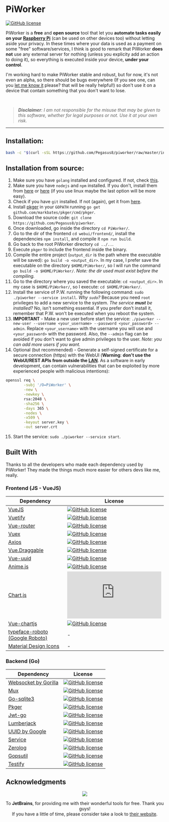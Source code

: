 # PiWorker 

[![GitHub license](https://img.shields.io/github/license/Pegasus8/piworker)](https://github.com/Pegasus8/piworker/blob/master/LICENSE.md)

PiWorker is a **free** and **open source** tool that let you **automate tasks easily on your [Raspberry Pi](https://www.raspberrypi.org)** (can be used on other devices too) without letting aside your privacy. In these times where your data is used as a payment on some "free" software/services, I think is good to remark that PiWorker **does not** use any external server for nothing (unless you explicity add an action to doing it), so everything is executed inside your device, **under your control**.

I'm working hard to make PiWorker stable and robust, but for now, it's not even an alpha, so there should be bugs everywhere (If you see one, can you [let me know it](https://github.com/Pegasus8/piworker/issues/new/choose) please? that will be really helpful!) so don't use it on a device that contain something that you don't want to lose.

<br>

> _**Disclaimer**: I am not responsible for the misuse that may be given to this software, whether for legal purposes or not. Use it at your own risk._

-----

## Installation:
```bash
bash -c "$(curl -sSL https://github.com/Pegasus8/piworker/raw/master/install.sh)"
```

## Installation from source:
1. Make sure you have `golang` installed and configured. If not, check [this](https://golang.org/doc/install).
2. Make sure you have `nodejs` and `npm` installed. If you don't, install them from [here](https://nodejs.org/en/) or [here](https://github.com/nodesource/distributions) (if you use linux maybe the last option will be more easy).
3. Check if you have `git` installed. If not (again), get it from [here](https://git-scm.com/downloads).
4. Install [pkger](https://github.com/markbates/pkger) in your `GOPATH` running `go get github.com/markbates/pkger/cmd/pkger`.
5. Download the source code: `git clone https://github.com/Pegasus8/piworker`.
6. Once downloaded, go inside the directory `cd PiWorker/`.
7. Go to the dir of the frontend `cd webui/frontend/`, install the dependencies `npm install`, and compile it `npm run build`.
8. Go back to the root PiWorker directory `cd ../..`.
9. Execute `pkger` to include the frontend inside the binary.
10. Compile the entire project (`output_dir` is the path where the executable will be saved): `go build -o <output_dir>`. In my case, I prefer save the executable on the directory `$HOME/PiWorker/`, so I will run the command `go build -o $HOME/PiWorker/`. *Note: the dir used must exist before the compiling.*
11. Go to the directory where you saved the executable: `cd <output_dir>`. In my case is `$HOME/PiWorker/`, so I execute: `cd $HOME/PiWorker/`.
12. Install the service of P.W. running the following command: `sudo ./piworker --service install`. *Why `sudo`?* Because you need `root` privileges to add a new service to the system. *The service **must** be installed?* No, isn't something essential. If you prefer don't install it, remember that P.W. won't be executed when you reboot the system.
13. **IMPORTANT** - Make a new user before start the service: `./piworker --new-user --username <your_username> --password <your_password> --admin`. Replace `<your_username>` with the username you will use and `<your_password>` with the password. Also, the `--admin` flag can be avoided if you don't want to give admin privileges to the user. *Note: you can add more users if you want.*
14. Optional (but recommended) - Generate a self-signed certificate for a secure connection (https) with the WebUI (**Warning**: **don't use the WebUI/REST APIs from outside the [LAN](https://en.wikipedia.org/wiki/Local_area_network)**. As a software in early development, can contain vulnerabilities that can be exploited by more experienced people with malicious intentions):
```bash
openssl req \
        -subj '/O=PiWorker' \
        -new \
        -newkey \
        rsa:2048 \
        -sha256 \
        -days 365 \
        -nodes \
        -x509 \
        -keyout server.key \
        -out server.crt
```
15. Start the service: `sudo ./piworker --service start`.


## Built With
Thanks to all the developers who made each dependency used by PiWorker! They made the things much more easier for others devs like me, really.

### Frontend (JS - VueJS)
Dependency | License
--- | ---
[VueJS](https://vuejs.org/) | [![GitHub license](https://img.shields.io/github/license/vuejs/vue)](https://github.com/vuejs/vue/blob/dev/LICENSE)
[Vuetify](https://vuetifyjs.com) | [![GitHub license](https://img.shields.io/github/license/vuetifyjs/vuetify)](https://github.com/vuetifyjs/vuetify/blob/master/LICENSE.md)
[Vue-router](https://router.vuejs.org/) | [![GitHub license](https://img.shields.io/github/license/vuejs/vue-router)](https://github.com/vuejs/vue-router/blob/dev/LICENSE)
[Vuex](https://vuex.vuejs.org/) | [![GitHub license](https://img.shields.io/github/license/vuejs/vuex)](https://github.com/vuejs/vuex/blob/dev/LICENSE)
[Axios](https://github.com/axios/axios) | [![GitHub license](https://img.shields.io/github/license/axios/axios)](https://github.com/axios/axios/blob/master/LICENSE)
[Vue.Draggable](https://github.com/SortableJS/Vue.Draggable) | [![GitHub license](https://img.shields.io/github/license/SortableJS/Vue.Draggable)](https://github.com/SortableJS/Vue.Draggable/blob/master/LICENSE)
[Vue-uuid](https://github.com/VitorLuizC/vue-uuid) | [![GitHub license](https://img.shields.io/github/license/VitorLuizC/vue-uuid)](https://github.com/VitorLuizC/vue-uuid/blob/master/LICENSE)
[Anime.js](https://animejs.com/) | [![GitHub license](https://img.shields.io/github/license/juliangarnier/anime)](https://github.com/juliangarnier/anime/blob/master/LICENSE.md)
[Chart.js](https://www.chartjs.org/) | [![GitHub license](https://img.shields.io/github/license/chartjs/Chart.js)](https://github.com/chartjs/Chart.js/blob/master/LICENSE.md)
[Vue-chartjs](https://vue-chartjs.org) | [![GitHub license](https://img.shields.io/github/license/apertureless/vue-chartjs)](https://github.com/apertureless/vue-chartjs/blob/develop/LICENSE.txt)
[typeface-roboto (Google Roboto)](https://github.com/KyleAMathews/typefaces/tree/master/packages/roboto) | -
[Material Design Icons](https://materialdesignicons.com/) | -

### Backend (Go)
Dependency | License
--- | ---
[Websocket by Gorilla](https://github.com/gorilla/websocket) | [![GitHub license](https://img.shields.io/github/license/gorilla/websocket)](https://github.com/gorilla/websocket/blob/master/LICENSE)
[Mux](https://github.com/gorilla/mux) | [![GitHub license](https://img.shields.io/github/license/gorilla/mux)](https://github.com/gorilla/mux/blob/master/LICENSE)
[Go-sqlite3](https://github.com/mattn/go-sqlite3) | [![GitHub license](https://img.shields.io/github/license/mattn/go-sqlite3)](https://github.com/mattn/go-sqlite3/blob/master/LICENSE)
[Pkger](https://github.com/markbates/pkger) | [![GitHub license](https://img.shields.io/github/license/markbates/pkger)](https://github.com/markbates/pkger/blob/master/LICENSE)
[Jwt-go](https://github.com/dgrijalva/jwt-go) | [![GitHub license](https://img.shields.io/github/license/dgrijalva/jwt-go)](https://github.com/dgrijalva/jwt-go/blob/master/LICENSE)
[Lumberjack](https://github.com/natefinch/lumberjack) | [![GitHub license](https://img.shields.io/github/license/natefinch/lumberjack)](https://github.com/natefinch/lumberjack/blob/v2.0/LICENSE)
[UUID by Google](https://github.com/google/uuid) | [![GitHub license](https://img.shields.io/github/license/google/uuid)](https://github.com/google/uuid/blob/master/LICENSE)
[Service](https://github.com/kardianos/service) | [![GitHub license](https://img.shields.io/github/license/kardianos/service)](https://github.com/kardianos/service/blob/master/LICENSE)
[Zerolog](https://github.com/rs/zerolog) | [![GitHub license](https://img.shields.io/github/license/rs/zerolog)](https://github.com/rs/zerolog/blob/master/LICENSE)
[Gopsutil](https://github.com/shirou/gopsutil) | [![GitHub license](https://img.shields.io/badge/license-BSD-green)](https://github.com/shirou/gopsutil/blob/master/LICENSE)
[Testify](https://github.com/stretchr/testify) | [![GitHub license](https://img.shields.io/github/license/stretchr/testify)](https://github.com/stretchr/testify/blob/master/LICENSE)

## Acknowledgments

<p align="center">
        <img src="https://user-images.githubusercontent.com/43992893/87373742-a096ef80-c560-11ea-9f2c-497a91213b77.png">
</p>

<p align="center">
        To <strong>JetBrains</strong>, for providing me with their wonderful tools for free. Thank you guys! <br>
        If you have a little of time, please consider take a look to <a href="https://www.jetbrains.com/?from=PiWorker">their website</a>.
</p>
